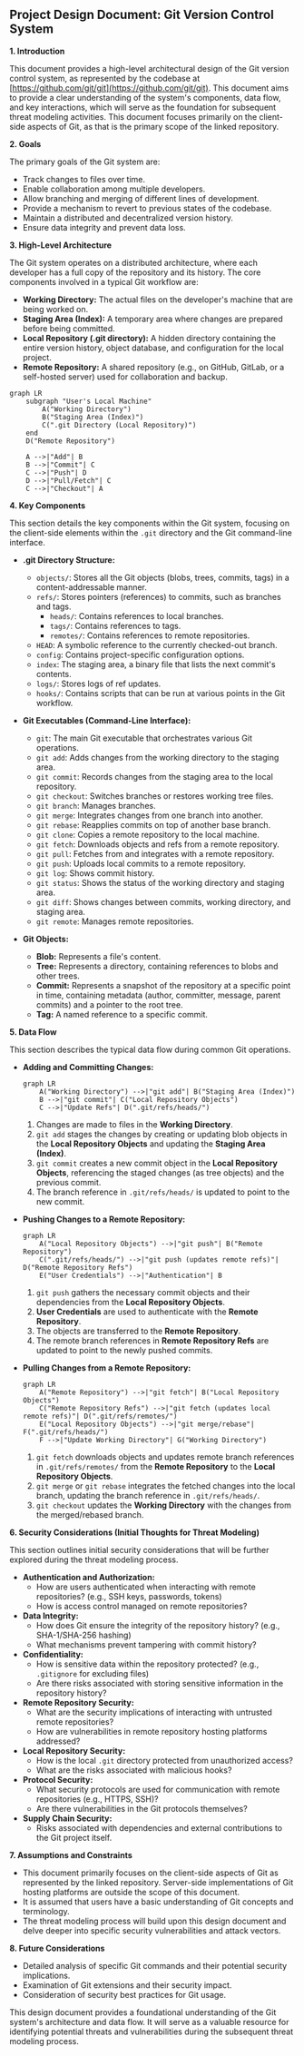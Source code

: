 
## Project Design Document: Git Version Control System

**1. Introduction**

This document provides a high-level architectural design of the Git version control system, as represented by the codebase at [https://github.com/git/git](https://github.com/git/git). This document aims to provide a clear understanding of the system's components, data flow, and key interactions, which will serve as the foundation for subsequent threat modeling activities. This document focuses primarily on the client-side aspects of Git, as that is the primary scope of the linked repository.

**2. Goals**

The primary goals of the Git system are:

*   Track changes to files over time.
*   Enable collaboration among multiple developers.
*   Allow branching and merging of different lines of development.
*   Provide a mechanism to revert to previous states of the codebase.
*   Maintain a distributed and decentralized version history.
*   Ensure data integrity and prevent data loss.

**3. High-Level Architecture**

The Git system operates on a distributed architecture, where each developer has a full copy of the repository and its history. The core components involved in a typical Git workflow are:

*   **Working Directory:** The actual files on the developer's machine that are being worked on.
*   **Staging Area (Index):** A temporary area where changes are prepared before being committed.
*   **Local Repository (.git directory):**  A hidden directory containing the entire version history, object database, and configuration for the local project.
*   **Remote Repository:** A shared repository (e.g., on GitHub, GitLab, or a self-hosted server) used for collaboration and backup.

```mermaid
graph LR
    subgraph "User's Local Machine"
        A("Working Directory")
        B("Staging Area (Index)")
        C(".git Directory (Local Repository)")
    end
    D("Remote Repository")

    A -->|"Add"| B
    B -->|"Commit"| C
    C -->|"Push"| D
    D -->|"Pull/Fetch"| C
    C -->|"Checkout"| A
```

**4. Key Components**

This section details the key components within the Git system, focusing on the client-side elements within the `.git` directory and the Git command-line interface.

*   **.git Directory Structure:**
    *   `objects/`: Stores all the Git objects (blobs, trees, commits, tags) in a content-addressable manner.
    *   `refs/`: Stores pointers (references) to commits, such as branches and tags.
        *   `heads/`: Contains references to local branches.
        *   `tags/`: Contains references to tags.
        *   `remotes/`: Contains references to remote repositories.
    *   `HEAD`: A symbolic reference to the currently checked-out branch.
    *   `config`: Contains project-specific configuration options.
    *   `index`: The staging area, a binary file that lists the next commit's contents.
    *   `logs/`: Stores logs of ref updates.
    *   `hooks/`: Contains scripts that can be run at various points in the Git workflow.

*   **Git Executables (Command-Line Interface):**
    *   `git`: The main Git executable that orchestrates various Git operations.
    *   `git add`: Adds changes from the working directory to the staging area.
    *   `git commit`: Records changes from the staging area to the local repository.
    *   `git checkout`: Switches branches or restores working tree files.
    *   `git branch`: Manages branches.
    *   `git merge`: Integrates changes from one branch into another.
    *   `git rebase`: Reapplies commits on top of another base branch.
    *   `git clone`: Copies a remote repository to the local machine.
    *   `git fetch`: Downloads objects and refs from a remote repository.
    *   `git pull`: Fetches from and integrates with a remote repository.
    *   `git push`: Uploads local commits to a remote repository.
    *   `git log`: Shows commit history.
    *   `git status`: Shows the status of the working directory and staging area.
    *   `git diff`: Shows changes between commits, working directory, and staging area.
    *   `git remote`: Manages remote repositories.

*   **Git Objects:**
    *   **Blob:** Represents a file's content.
    *   **Tree:** Represents a directory, containing references to blobs and other trees.
    *   **Commit:** Represents a snapshot of the repository at a specific point in time, containing metadata (author, committer, message, parent commits) and a pointer to the root tree.
    *   **Tag:** A named reference to a specific commit.

**5. Data Flow**

This section describes the typical data flow during common Git operations.

*   **Adding and Committing Changes:**

    ```mermaid
    graph LR
        A("Working Directory") -->|"git add"| B("Staging Area (Index)")
        B -->|"git commit"| C("Local Repository Objects")
        C -->|"Update Refs"| D(".git/refs/heads/")
    ```

    1. Changes are made to files in the **Working Directory**.
    2. `git add` stages the changes by creating or updating blob objects in the **Local Repository Objects** and updating the **Staging Area (Index)**.
    3. `git commit` creates a new commit object in the **Local Repository Objects**, referencing the staged changes (as tree objects) and the previous commit.
    4. The branch reference in `.git/refs/heads/` is updated to point to the new commit.

*   **Pushing Changes to a Remote Repository:**

    ```mermaid
    graph LR
        A("Local Repository Objects") -->|"git push"| B("Remote Repository")
        C(".git/refs/heads/") -->|"git push (updates remote refs)"| D("Remote Repository Refs")
        E("User Credentials") -->|"Authentication"| B
    ```

    1. `git push` gathers the necessary commit objects and their dependencies from the **Local Repository Objects**.
    2. **User Credentials** are used to authenticate with the **Remote Repository**.
    3. The objects are transferred to the **Remote Repository**.
    4. The remote branch references in **Remote Repository Refs** are updated to point to the newly pushed commits.

*   **Pulling Changes from a Remote Repository:**

    ```mermaid
    graph LR
        A("Remote Repository") -->|"git fetch"| B("Local Repository Objects")
        C("Remote Repository Refs") -->|"git fetch (updates local remote refs)"| D(".git/refs/remotes/")
        E("Local Repository Objects") -->|"git merge/rebase"| F(".git/refs/heads/")
        F -->|"Update Working Directory"| G("Working Directory")
    ```

    1. `git fetch` downloads objects and updates remote branch references in `.git/refs/remotes/` from the **Remote Repository** to the **Local Repository Objects**.
    2. `git merge` or `git rebase` integrates the fetched changes into the local branch, updating the branch reference in `.git/refs/heads/`.
    3. `git checkout` updates the **Working Directory** with the changes from the merged/rebased branch.

**6. Security Considerations (Initial Thoughts for Threat Modeling)**

This section outlines initial security considerations that will be further explored during the threat modeling process.

*   **Authentication and Authorization:**
    *   How are users authenticated when interacting with remote repositories? (e.g., SSH keys, passwords, tokens)
    *   How is access control managed on remote repositories?
*   **Data Integrity:**
    *   How does Git ensure the integrity of the repository history? (e.g., SHA-1/SHA-256 hashing)
    *   What mechanisms prevent tampering with commit history?
*   **Confidentiality:**
    *   How is sensitive data within the repository protected? (e.g., `.gitignore` for excluding files)
    *   Are there risks associated with storing sensitive information in the repository history?
*   **Remote Repository Security:**
    *   What are the security implications of interacting with untrusted remote repositories?
    *   How are vulnerabilities in remote repository hosting platforms addressed?
*   **Local Repository Security:**
    *   How is the local `.git` directory protected from unauthorized access?
    *   What are the risks associated with malicious hooks?
*   **Protocol Security:**
    *   What security protocols are used for communication with remote repositories (e.g., HTTPS, SSH)?
    *   Are there vulnerabilities in the Git protocols themselves?
*   **Supply Chain Security:**
    *   Risks associated with dependencies and external contributions to the Git project itself.

**7. Assumptions and Constraints**

*   This document primarily focuses on the client-side aspects of Git as represented by the linked repository. Server-side implementations of Git hosting platforms are outside the scope of this document.
*   It is assumed that users have a basic understanding of Git concepts and terminology.
*   The threat modeling process will build upon this design document and delve deeper into specific security vulnerabilities and attack vectors.

**8. Future Considerations**

*   Detailed analysis of specific Git commands and their potential security implications.
*   Examination of Git extensions and their security impact.
*   Consideration of security best practices for Git usage.

This design document provides a foundational understanding of the Git system's architecture and data flow. It will serve as a valuable resource for identifying potential threats and vulnerabilities during the subsequent threat modeling process.
